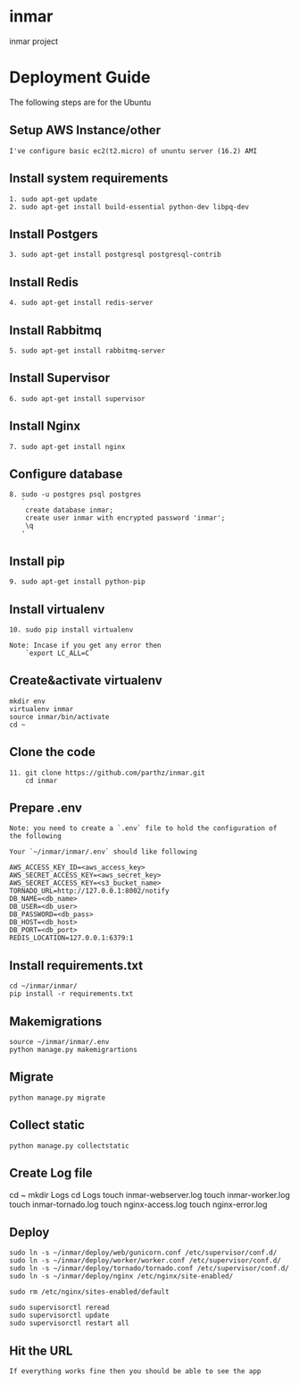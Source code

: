 
# inmar
inmar project

# Deployment Guide

The following steps are for the Ubuntu 

## Setup AWS Instance/other

    I've configure basic ec2(t2.micro) of ununtu server (16.2) AMI

## Install system requirements
    1. sudo apt-get update
    2. sudo apt-get install build-essential python-dev libpq-dev
    
## Install Postgers
    3. sudo apt-get install postgresql postgresql-contrib

## Install Redis
    4. sudo apt-get install redis-server

## Install Rabbitmq
    5. sudo apt-get install rabbitmq-server

## Install Supervisor
    6. sudo apt-get install supervisor

## Install Nginx
    7. sudo apt-get install nginx

## Configure database
    8. sudo -u postgres psql postgres
       `
        create database inmar;
        create user inmar with encrypted password 'inmar';
        \q
       ' 
## Install pip
    9. sudo apt-get install python-pip

## Install virtualenv
    10. sudo pip install virtualenv
        
    Note: Incase if you get any error then
        `export LC_ALL=C`
    
## Create&activate virtualenv
    mkdir env
    virtualenv inmar
    source inmar/bin/activate
    cd ~

## Clone the code
    11. git clone https://github.com/parthz/inmar.git
        cd inmar

## Prepare .env
    Note: you need to create a `.env` file to hold the configuration of the following
    
    Your `~/inmar/inmar/.env` should like following

    AWS_ACCESS_KEY_ID=<aws_access_key>
    AWS_SECRET_ACCESS_KEY=<aws_secret_key>
    AWS_SECRET_ACCESS_KEY=<s3_bucket_name>
    TORNADO_URL=http://127.0.0.1:8002/notify
    DB_NAME=<db_name>
    DB_USER=<db_user>
    DB_PASSWORD=<db_pass>
    DB_HOST=<db_host>
    DB_PORT=<db_port>
    REDIS_LOCATION=127.0.0.1:6379:1

## Install requirements.txt
    cd ~/inmar/inmar/
    pip install -r requirements.txt

## Makemigrations
    source ~/inmar/inmar/.env
    python manage.py makemigrartions

## Migrate
    python manage.py migrate

## Collect static 
    python manage.py collectstatic

## Create Log file
   cd ~
   mkdir Logs
   cd Logs
   touch inmar-webserver.log
   touch inmar-worker.log
   touch inmar-tornado.log
   touch nginx-access.log
   touch nginx-error.log

## Deploy
    sudo ln -s ~/inmar/deploy/web/gunicorn.conf /etc/supervisor/conf.d/
    sudo ln -s ~/inmar/deploy/worker/worker.conf /etc/supervisor/conf.d/
    sudo ln -s ~/inmar/deploy/tornado/tornado.conf /etc/supervisor/conf.d/
    sudo ln -s ~/inmar/deploy/nginx /etc/nginx/site-enabled/
    
    sudo rm /etc/nginx/sites-enabled/default

    sudo supervisorctl reread
    sudo supervisorctl update
    sudo supervisorctl restart all

## Hit the URL
    If everything works fine then you should be able to see the app